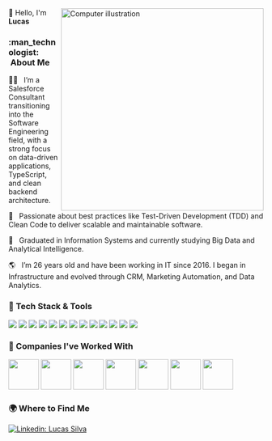 <img src="https://raw.githubusercontent.com/MicaelliMedeiros/micaellimedeiros/master/image/computer-illustration.png" min-width="400px" max-width="400px" width="400px" align="right" alt="Computer illustration">
💜 Hello, I'm <strong>Lucas</strong>
<h3> :man_technologist: &nbsp;About Me </h3>
👨‍💼   I’m a Salesforce Consultant transitioning into the Software Engineering field, with a strong focus on data-driven applications, TypeScript, and clean backend architecture.

🧪   Passionate about best practices like Test-Driven Development (TDD) and Clean Code to deliver scalable and maintainable software.

🧠   Graduated in Information Systems and currently studying Big Data and Analytical Intelligence.

🌎   I’m 26 years old and have been working in IT since 2016. I began in Infrastructure and evolved through CRM, Marketing Automation, and Data Analytics.

<h3> 🚀 Tech Stack & Tools </h3> <div> <img src="https://img.shields.io/badge/TypeScript-3178C6?style=for-the-badge&logo=typescript&logoColor=white"/> <img src="https://img.shields.io/badge/Node.js-339933?style=for-the-badge&logo=nodedotjs&logoColor=white"/> <img src="https://img.shields.io/badge/Jest-C21325?style=for-the-badge&logo=jest&logoColor=white"/> <img src="https://img.shields.io/badge/Salesforce-00A1E0?style=for-the-badge&logo=Salesforce&logoColor=white" /> <img src="https://img.shields.io/badge/Amazon_AWS-FF9900?style=for-the-badge&logo=amazonaws&logoColor=white" /> <img src="https://img.shields.io/badge/PostgreSQL-316192?style=for-the-badge&logo=postgresql&logoColor=white"/> <img src="https://img.shields.io/badge/MySQL-005C84?style=for-the-badge&logo=mysql&logoColor=white" /> <img src="https://img.shields.io/badge/PowerBI-F2C811?style=for-the-badge&logo=Power%20BI&logoColor=white" /> <img src="https://img.shields.io/badge/SAS-00527A?style=for-the-badge&logo=sas&logoColor=white" /> <img src="https://img.shields.io/badge/Python-FFD43B?style=for-the-badge&logo=python&logoColor=blue"/> <img src="https://img.shields.io/badge/Figma-F24E1E?style=for-the-badge&logo=figma&logoColor=white" /> <img src="https://img.shields.io/badge/VSCode-0078D4?style=for-the-badge&logo=visual%20studio%20code&logoColor=white" /> <img src="https://img.shields.io/badge/Jira-0052CC?style=for-the-badge&logo=Jira&logoColor=white"/> </div> <h3> 🏢 Companies I've Worked With </h3> <div> <img src="https://i.imgur.com/F0KeQCQ.png" max-width="60px" width="60px"/> <img src="https://i.imgur.com/8x0BugB.png" max-width="60px" width="60px"/> <img src="https://i.imgur.com/ALPF3fj.png" max-width="60px" width="60px"/> <img src="https://i.imgur.com/BlwEsq4.png" max-width="60px" width="60px"/> <img src="https://i.imgur.com/47hxfXv.png" max-width="60px" width="60px"/> <img src="https://i.imgur.com/T8bST93.png" max-width="60px" width="60px"/> <img src="https://i.imgur.com/Z1qU81s.png" max-width="60px" width="60px"/> </div> <h3> 🌍 Where to Find Me </h3>

[![Linkedin: Lucas Silva](https://img.shields.io/badge/LinkedIn-0077B5?style=for-the-badge&logo=linkedin&logoColor=white&link=https://www.linkedin.com/in/lucz/)](https://www.linkedin.com/in/lucz/)


